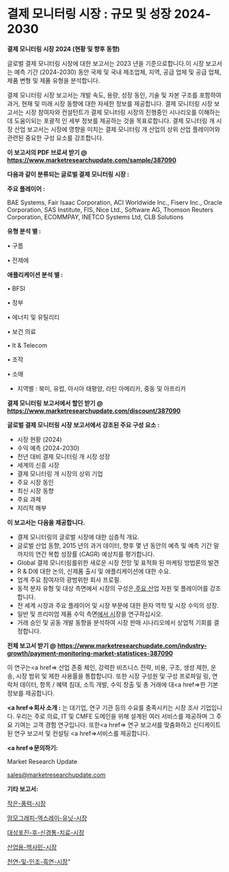 # 결제 모니터링 시장 : 규모 및 성장 2024-2030

<strong>결제 모니터링 시장 2024 (현황 및 향후 동향)</strong>

글로벌 결제 모니터링 시장에 대한 보고서는 2023 년을 기준으로합니다.이 시장 보고서는 예측 기간 (2024-2030) 동안 국제 및 국내 제조업체, 지역, 공급 업체 및 공급 업체, 제품 변형 및 제품 유형을 분석합니다.

결제 모니터링 시장 보고서는 개발 속도, 용량, 성장 동인, 기술 및 자본 구조를 포함하여 과거, 현재 및 미래 시장 동향에 대한 자세한 정보를 제공합니다. 결제 모니터링 시장 보고서는 시장 참여자와 컨설턴트가 결제 모니터링 시장의 진행중인 시나리오를 이해하는 데 도움이되는 포괄적 인 세부 정보를 제공하는 것을 목표로합니다. 결제 모니터링 개 시장 산업 보고서는 시장에 영향을 미치는 결제 모니터링 개 산업의 상위 산업 플레이어와 관련된 중요한 구성 요소를 강조합니다.



<strong>이 보고서의 PDF 브로셔 받기 @ <a href=https://www.marketresearchupdate.com/sample/387090>https://www.marketresearchupdate.com/sample/387090</a></strong>



<strong>다음과 같이 분류되는 글로벌 결제 모니터링 시장 :</strong>



<strong>주요 플레이어 :</strong>

BAE Systems, Fair Isaac Corporation, ACI Worldwide Inc., Fiserv Inc., Oracle Corporation, SAS Institute, FIS, Nice Ltd., Software AG, Thomson Reuters Corporation, ECOMMPAY, INETCO Systems Ltd, CLB Solutions



<strong>유형 분석 별 :</strong>

• 구름

• 전제에



<strong>애플리케이션 분석 별 :</strong>

• BFSI

• 정부

• 에너지 및 유틸리티

• 보건 의료

• It & Telecom

• 조작

• 소매

<ul>
  <li>지역별 : 북미, 유럽, 아시아 태평양, 라틴 아메리카, 중동 및 아프리카</li>
</ul>


<strong>결제 모니터링 보고서에서 할인 받기 @ <a href=https://www.marketresearchupdate.com/discount/387090>https://www.marketresearchupdate.com/discount/387090</a></strong>



<strong>글로벌 결제 모니터링 시장 보고서에서 강조된 주요 구성 요소 :</strong>
<ul>
  <li>시장 현황 (2024)</li>
  <li>수익 예측 (2024-2030)</li>
  <li>전년 대비 결제 모니터링 개 시장 성장</li>
  <li>세계의 신흥 시장</li>
  <li>결제 모니터링 개 시장의 상위 기업</li>
  <li>주요 시장 동인</li>
  <li>최신 시장 동향</li>
  <li>주요 과제</li>
  <li>지리적 해부</li>
</ul>


<strong>이 보고서는 다음을 제공합니다.</strong>
<ul>
  <li>결제 모니터링의 글로벌 시장에 대한 심층적 개요.</li>
  <li>글로벌 산업 동향, 2015 년의 과거 데이터, 향후 몇 년 동안의 예측 및 예측 기간 말까지의 연간 복합 성장률 (CAGR) 예상치를 평가합니다.</li>
  <li>Global 결제 모니터링를위한 새로운 시장 전망 및 표적화 된 마케팅 방법론의 발견</li>
  <li>R &amp; D에 대한 논의, 신제품 출시 및 애플리케이션에 대한 수요.</li>
  <li>업계 주요 참여자의 광범위한 회사 프로필.</li>
  <li>동적 분자 유형 및 대상 측면에서 시장의 구성은<a href=> 주요 산</a>업 자원 및 플레이어를 강조합니다.</li>
  <li>전 세계 시장과 주요 플레이어 및 시장 부문에 대한 환자 역학 및 시장 수익의 성장.</li>
  <li>일반 및 프리미엄 제품 수익 측면<a href=>에서 시</a>장을 연구하십시오.</li>
  <li>거래 승인 및 공동 개발 동향을 분석하여 시장 판매 시나리오에서 상업적 기회를 결정합니다.</li>
</ul>



<strong>전체 보고서 받기 @ <a href=https://www.marketresearchupdate.com/industry-growth/payment-monitoring-market-statistices-387090>https://www.marketresearchupdate.com/industry-growth/payment-monitoring-market-statistices-387090</a></strong>

이 연구는<a href=> 산업 존중</a> 체인, 강력한 비즈니스 전략, 비용, 구조, 생성 제한, 운송, 시장 범위 및 제한 사용률을 통합합니다. 또한 시장 구성원 및 구성 프로파일 링, 연락처 데이터, 항목 / 혜택 침대, 소득 개발, 수익 창출 및 총 거래에 대<a href=>한 기본 </a>정보를 제공합니다.



<strong><a href=>회사 소</a>개 :</strong>
는 대기업, 연구 기관 등의 수요를 충족시키는 시장 조사 기업입니다. 우리는 주로 의료, IT 및 CMFE 도메인을 위해 설계된 여러 서비스를 제공하며 그 주요 기여는 고객 경험 연구입니다. 또한<a href=> 연구 보</a>고서를 맞춤화하고 신디케이트 된 연구 보고서 및 컨설팅 <a href=>서비스</a>를 제공합니다.



<strong><a href=>문의하기:</a></strong>

Market Research Update

sales@marketresearchupdate.com



<strong>기타 보고서:</strong>

<a href=https://www.linkedin.com/pulse/작은-풍력-시장-진입-전략-및-위험-평가2029년-consumer-connection-chronicles-24-/>작은-풍력-시장</a>

<a href=https://www.linkedin.com/pulse/맘모그래피-엑스레이-유닛-시장-세분화-연구-및-목표-고객2029년-gi0mf/>맘모그래피-엑스레이-유닛-시장</a>

<a href=https://www.linkedin.com/pulse/대상포진-후-신경통-치료-시장-세분화-연구-및-목표-고객2029년-kwzbf/>대상포진-후-신경통-치료-시장</a>

<a href=https://www.linkedin.com/pulse/산업용-헥사민-시장-규모-및-성장-2023-market-matrix-musings-analysis-0pgtf/>산업용-헥사민-시장</a>

<a href=https://www.linkedin.com/pulse/천연-및-인조-흑연-시장-세분화-연구-목표-고객2030년-survey-spotlight-pro-24-analysis-rsr5f/>천연-및-인조-흑연-시장</a>"
